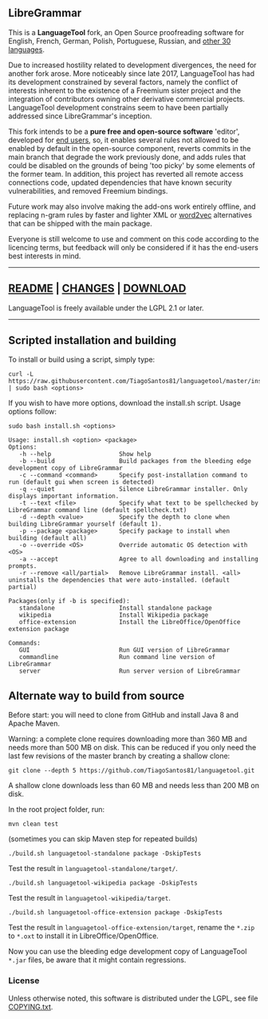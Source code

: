 ## LibreGrammar

This is a **LanguageTool** fork, an Open Source proofreading software for English, French, German,
Polish, Portuguese, Russian, and [other 30 languages](https://github.com/TiagoSantos81/languagetool/tree/master/languagetool-language-modules).

Due to increased hostility related to development divergences, the need for another fork arose. 
More noticeably since late 2017, LanguageTool has had its development constrained by several factors, namely the 
conflict of interests inherent to the existence of a Freemium sister project and the integration 
of contributors owning other derivative commercial projects. LanguageTool development constrains
seem to have been partially addressed since LibreGrammar's inception.

This fork intends to be a **pure free and open-source software** 'editor', developed for [end users](https://en.wikipedia.org/wiki/End_user), so, 
it enables several rules not allowed to be enabled by default in the open-source component, reverts commits in the main branch that degrade the work previously done, and adds rules 
that could be disabled on the grounds of being 'too picky' by some elements of the former team.
In addition, this project has reverted all remote access connections code, updated dependencies 
that have known security vulnerabilities, and removed Freemium bindings.

Future work may also involve making the add-ons work entirely offline, and replacing n-gram rules by faster and lighter XML 
or [word2vec](https://github.com/gulp21/languagetool-neural-network) alternatives that can be shipped with the main package.

Everyone is still welcome to use and comment on this code according to the licencing terms, but feedback 
will only be considered if it has the end-users best interests in mind.

___

## [README](https://github.com/TiagoSantos81/languagetool/blob/master/languagetool-standalone/README.md)   |   [CHANGES](https://github.com/TiagoSantos81/languagetool/blob/master/languagetool-standalone/CHANGES.md)   |   [DOWNLOAD](https://github.com/TiagoSantos81/languagetool/releases)

LanguageTool is freely available under the LGPL 2.1 or later.

___

## Scripted installation and building
To install or build using a script, simply type:
```
curl -L https://raw.githubusercontent.com/TiagoSantos81/languagetool/master/install.sh | sudo bash <options>
```

If you wish to have more options, download the install.sh script. Usage options follow:

```
sudo bash install.sh <options>

Usage: install.sh <option> <package>
Options:
   -h --help                   Show help
   -b --build                  Build packages from the bleeding edge development copy of LibreGrammar
   -c --command <command>      Specify post-installation command to run (default gui when screen is detected)
   -q --quiet                  Silence LibreGrammar installer. Only displays important information.
   -t --text <file>            Specify what text to be spellchecked by LibreGrammar command line (default spellcheck.txt)
   -d --depth <value>          Specify the depth to clone when building LibreGrammar yourself (default 1).
   -p --package <package>      Specify package to install when building (default all)
   -o --override <OS>          Override automatic OS detection with <OS>
   -a --accept                 Agree to all downloading and installing prompts.
   -r --remove <all/partial>   Remove LibreGrammar install. <all> uninstalls the dependencies that were auto-installed. (default partial)

Packages(only if -b is specified):
   standalone                  Install standalone package
   wikipedia                   Install Wikipedia package
   office-extension            Install the LibreOffice/OpenOffice extension package

Commands:
   GUI                         Run GUI version of LibreGrammar
   commandline                 Run command line version of LibreGrammar
   server                      Run server version of LibreGrammar
```

## Alternate way to build from source

Before start: you will need to clone from GitHub and install Java 8 and Apache Maven.

Warning: a complete clone requires downloading more than 360 MB and needs more than 500 MB on disk.
This can be reduced if you only need the last few revisions of the master branch
by creating a shallow clone:

    git clone --depth 5 https://github.com/TiagoSantos81/languagetool.git

A shallow clone downloads less than 60 MB and needs less than 200 MB on disk.

In the root project folder, run:

    mvn clean test

(sometimes you can skip Maven step for repeated builds)

    ./build.sh languagetool-standalone package -DskipTests

Test the result in `languagetool-standalone/target/`.

    ./build.sh languagetool-wikipedia package -DskipTests

Test the result in `languagetool-wikipedia/target`.

    ./build.sh languagetool-office-extension package -DskipTests

Test the result in `languagetool-office-extension/target`, rename the `*.zip` to `*.oxt` to install it in LibreOffice/OpenOffice.

Now you can use the bleeding edge development copy of LanguageTool `*.jar` files, be aware that it might contain regressions.

### License

Unless otherwise noted, this software is distributed under the LGPL, see file [COPYING.txt](https://github.com/TiagoSantos81/languagetool/blob/master/COPYING.txt).
